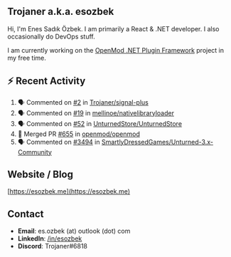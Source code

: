 ##  Trojaner a.k.a. esozbek
Hi, I'm Enes Sadık Özbek. I am primarily a React & .NET developer. I also occasionally do DevOps stuff.

I am currently working on the [OpenMod .NET Plugin Framework](https://github.com/openmod/openmod) project in my free time. 

## :zap: Recent Activity

<!--START_SECTION:activity-->
1. 🗣 Commented on [#2](https://github.com/Trojaner/signal-plus/issues/2) in [Trojaner/signal-plus](https://github.com/Trojaner/signal-plus)
2. 🗣 Commented on [#19](https://github.com/mellinoe/nativelibraryloader/issues/19) in [mellinoe/nativelibraryloader](https://github.com/mellinoe/nativelibraryloader)
3. 🗣 Commented on [#52](https://github.com/UnturnedStore/UnturnedStore/issues/52) in [UnturnedStore/UnturnedStore](https://github.com/UnturnedStore/UnturnedStore)
4. 🎉 Merged PR [#655](https://github.com/openmod/openmod/pull/655) in [openmod/openmod](https://github.com/openmod/openmod)
5. 🗣 Commented on [#3494](https://github.com/SmartlyDressedGames/Unturned-3.x-Community/issues/3494) in [SmartlyDressedGames/Unturned-3.x-Community](https://github.com/SmartlyDressedGames/Unturned-3.x-Community)
<!--END_SECTION:activity-->

## Website / Blog
[https://esozbek.me](https://esozbek.me)

## Contact
- **Email**: es.ozbek (at) outlook (dot) com
- **LinkedIn**: [/in/esozbek](https://linkedin.com/in/esozbek)
- **Discord**: Trojaner#6818
